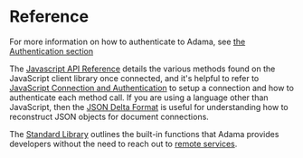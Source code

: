 # Reference

For more information on how to authenticate to Adama, see [the Authentication section](./auth.md)

The [Javascript API Reference](./api.md) details the various methods found on the JavaScript client library once connected, and
it's helpful to refer to [JavaScript Connection and Authentication](./auth.md) to setup a connection and how to authenticate each method call.
If you are using a language other than JavaScript, then the [JSON Delta Format](./deltas.md) is useful for understanding how to reconstruct JSON objects for document connections.

The [Standard Library](./stdlib.md) outlines the built-in functions that Adama provides developers without the need to reach out to [remote services](/guide/services.md).


